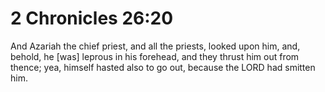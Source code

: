 # 2 Chronicles 26:20

And Azariah the chief priest, and all the priests, looked upon him, and, behold, he [was] leprous in his forehead, and they thrust him out from thence; yea, himself hasted also to go out, because the LORD had smitten him.